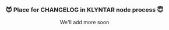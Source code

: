 <div align="center">

### 😈 Place for CHANGELOG in <b>KLYNTAR</b> node process 😇

We'll add more soon

</div>